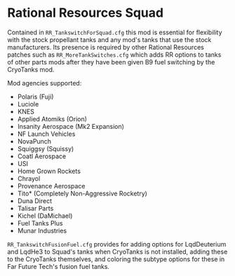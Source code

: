# Rational Resources Squad
Contained in `RR_TankswitchForSquad.cfg` this mod is essential for flexibility with the stock propellant tanks and any mod's tanks that use the stock manufacturers. Its presence is required by other Rational Resources patches such as `RR_MoreTankSwitches.cfg` which adds RR options to tanks of other parts mods after they have been given B9 fuel switching by the CryoTanks mod.

Mod agencies supported:

* Polaris (Fuji)
* Luciole
* KNES
* Applied Atomiks (Orion)
* Insanity Aerospace (Mk2 Expansion)
* NF Launch Vehicles
* NovaPunch
* Squiggsy (Squissy)
* Coatl Aerospace
* USI
* Home Grown Rockets
* Chrayol
* Provenance Aerospace
* Tito* (Completely Non-Aggressive Rocketry)
* Duna Direct 
* Talisar Parts
* Kichel (DaMichael)
* Fuel Tanks Plus
* Munar Industries

`RR_TankswitchFusionFuel.cfg` provides for adding options for LqdDeuterium and LqdHe3 to Squad's tanks when CryoTanks is not installed, adding these to the CryoTanks themselves, and coloring the subtype options for these in Far Future Tech's fusion fuel tanks.